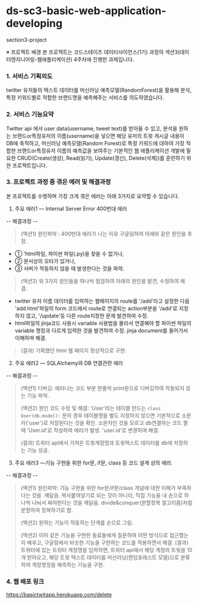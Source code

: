 # ds-sc3-basic-web-application-developing
section3-project

※ 프로젝트 배경
 본 프로젝트는 코드스테이츠 데이터사이언스(1기) 과정의 섹션3(데이터엔지니어링-웹애플리케이션) 4주차에 진행한 과제입니다. 

### 1. 서비스 기획의도
 twitter 유저들의 텍스트 데이터를 머신러닝 예측모델(RandomForest)을 활용해 분석, 특정 키워드별로 적합한 브랜드명을 예측해주는 서비스를 의도하였습니다. 

### 2. 서비스 기능요약
 Twitter api 에서 user data(username, tweet text)를 받아올 수 있고, 
 분석을 원하는 브랜드or특정유저의 이름(username)을 넣으면 해당 유저의 트윗 게시글 내용이 DB에 축적하고,
 머신러닝 예측모델(Random Forest)로 특정 키워드에 대하여 가장 적합한 브랜드or특정유저 이름의 예측값을 보여주는 기본적인 웹 애플리케이션 개발에 필요한 
 CRUD(Create(생성), Read(읽기), Update(갱신), Delete(삭제))를 훈련하기 위한 프로젝트입니다. 
    
### 3. 프로젝트 과정 중 겪은 에러 및 해결과정
 본 프로젝트를 수행하며 가장 크게 겪은 에러는 아래 3가지로 요약할 수 있습니다.
 
1) 주요 에러1 — Internal Server Error 400번대 에러

-- 해결과정 --
 
> (액션1) 원인파악 : 400번대 에러가 나는 이유 구글링하여 아래와 같은 원인을 추정.
- ① 'html파일, 파이썬 파일(.py)을 찾을 수 없거나, 
- ② 문서상의 오타가 있거나,
- ③ 서버가 작동하지 않을 때 발생한다는 것을 파악. 
> 
> (액션2) 위 3가지 원인들을 하나씩 점검하여 아래의 원인을 발견, 수정하여 해결.  
 - twitter 유저 이름 데이터를 입력하는 웹페이지의 route를 '/add'라고 설정한 다음 'add.html'파일의 form 코드에서 route로 연결되는 action부분을 '/add'로 지정하지 않고, '/update'등 다른 route지정한 문제 발견하여 수정. 
 - html파일의 jinja코드 사용시 variable 사용법을 몰라서 연결해야 할 파이썬 파일의 variable 명칭과 다르게 입력한 것을 발견하여 수정. jinja document를 들어가서 이해하며 해결. 
> (결과) 기획했던 html 웹 페이지 정상적으로 구현.  
 
 
2) 주요 에러2 — SQLAlchemy와 DB 연결관련 에러

-- 해결과정 --

> (액션1) 디버깅: 에러나는 코드 부분 한줄씩 print문으로 디버깅하여 작동되지 않는 기능 파악. 
> 
> (액션2) 원인 코드 수정 및 해결: 'User'라는 테이블 만드는 ```class User(db.model):``` 문의 경우 테이블명을 별도 지정하지 않으면 기본적으로 소문자('user')로 저장된다는 것을 확인. 소문자인 것을 모르고 db연결하는 코드 짤 때 'User.id'로 작성하여 에러가 발생. 'user.id'로 변경하여 해결. 
>
> (결과) 트위터 api에서 가져온 트윗계정명과 트윗텍스트 데이터를 db에 저장하는 기능 성공. 
 

3) 주요 에러3 —기능 구현을 위한 for문, if문, class 등 코드 설계 상의 에러.
 
-- 해결과정 --

> (액션1) 원인파악: 기능 구현을 위한 for문/if문/class 개념에 대한 이해가 부족하다는 것을  깨달음. 복사붙여넣기로 되는 것이 아니라, 직접 기능을 내 손으로 하나씩 나눠서 짜야한다는 것을 깨달음. divide&conquer(분할정복 알고리즘)처럼 분할하여 정복하기로 함. 
> 
> (액션2) 원하는 기능이 작동하는 단계를 손으로 그림.
> 
> (액션2) 이미 같은 기능을 구현한 동료들에게 질문하여 어떤 방식으로 접근했는지 배우고, 구글링에서 비슷한 기능을 구현하는 코드를 적용하면서 해결. 
> (결과) 트위터에 있는 트위터 계정명을 입력하면, 트위터 api에서 해당 계정의 트윗을 10개 받아오고, 해당 트윗 텍스트 데이터를 머신러닝(랜덤포레스트 모델)으로 분류하여 계정명칭을 예측하는 기능을 구현. 
> 

### 4. 웹 배포 링크 
https://basictwitapp.herokuapp.com/delete
